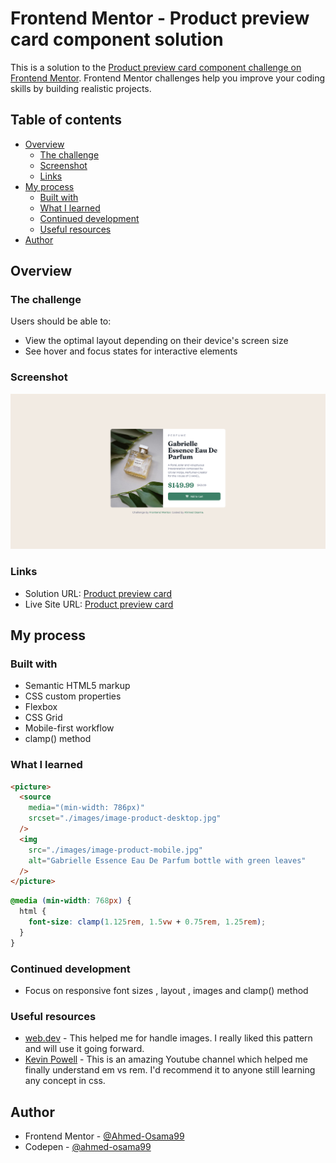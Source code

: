 # Frontend Mentor - Product preview card component solution

This is a solution to the [Product preview card component challenge on Frontend Mentor](https://www.frontendmentor.io/challenges/product-preview-card-component-GO7UmttRfa). Frontend Mentor challenges help you improve your coding skills by building realistic projects.

## Table of contents

- [Overview](#overview)
  - [The challenge](#the-challenge)
  - [Screenshot](#screenshot)
  - [Links](#links)
- [My process](#my-process)
  - [Built with](#built-with)
  - [What I learned](#what-i-learned)
  - [Continued development](#continued-development)
  - [Useful resources](#useful-resources)
- [Author](#author)

## Overview

### The challenge

Users should be able to:

- View the optimal layout depending on their device's screen size
- See hover and focus states for interactive elements

### Screenshot

![](./Screenshot.png)

### Links

- Solution URL: [Product preview card](https://www.frontendmentor.io/solutions/mobile-first-flexible-product-preview-0n7_tym_Yd)
- Live Site URL: [Product preview card](https://ahmed-osama99.github.io/Product-Preview-Card/)

## My process

### Built with

- Semantic HTML5 markup
- CSS custom properties
- Flexbox
- CSS Grid
- Mobile-first workflow
- clamp() method

### What I learned

```html
<picture>
  <source
    media="(min-width: 786px)"
    srcset="./images/image-product-desktop.jpg"
  />
  <img
    src="./images/image-product-mobile.jpg"
    alt="Gabrielle Essence Eau De Parfum bottle with green leaves"
  />
</picture>
```

```css
@media (min-width: 768px) {
  html {
    font-size: clamp(1.125rem, 1.5vw + 0.75rem, 1.25rem);
  }
}
```

### Continued development

- Focus on responsive font sizes , layout , images and clamp() method

### Useful resources

- [web.dev](https://web.dev/learn/design/responsive-images) - This helped me for handle images. I really liked this pattern and will use it going forward.
- [Kevin Powell](https://youtu.be/_-aDOAMmDHI?si=tWFelxPam_cDWx33) - This is an amazing Youtube channel which helped me finally understand em vs rem. I'd recommend it to anyone still learning any concept in css.

## Author

- Frontend Mentor - [@Ahmed-Osama99](https://www.frontendmentor.io/profile/Ahmed-Osama99)
- Codepen - [@ahmed-osama99](https://codepen.io/ahmed-osama99)

